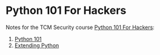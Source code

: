 # Python 101 For Hackers

Notes for the TCM Security course [Python 101 For Hackers](https://academy.tcm-sec.com/p/python-101-for-hackers):

1. [Python 101](Python101/README.md)
2. [Extending Python](ExtendingPython/README.md)
